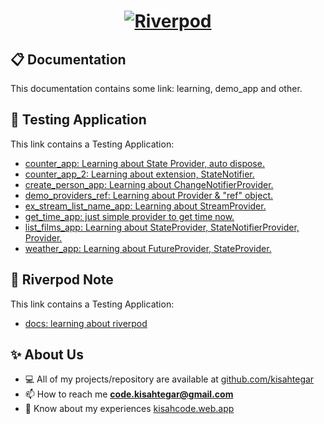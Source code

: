 <a href="https://riverpod.dev">
  <h1 align="center">
    <picture>
      <img alt="Riverpod" src="https://raw.githubusercontent.com/rrousselGit/riverpod/master/resources/icon/Facebook%20Cover%20A.png">
    </picture>
  </h1>
</a>

## 📋 Documentation
This documentation contains some link: learning, demo_app and other.

## 🧪 Testing Application
This link contains a Testing Application:
- [counter_app: Learning about State Provider, auto dispose.](https://github.com/kisahtegar/riverpod_demo/tree/master/demo/counter_app)
- [counter_app_2: Learning about extension, StateNotifier.](https://github.com/kisahtegar/riverpod_demo/tree/master/demo/counter_app_2)
- [create_person_app: Learning about ChangeNotifierProvider.](https://github.com/kisahtegar/riverpod_demo/tree/master/demo/create_person_app)
- [demo_providers_ref: Learning about Provider & "ref" object.](https://github.com/kisahtegar/riverpod_demo/tree/master/demo/demo_providers_ref)
- [ex_stream_list_name_app: Learning about StreamProvider.](https://github.com/kisahtegar/riverpod_demo/tree/master/demo/ex_stream_list_name_app)
- [get_time_app: just simple provider to get time now.](https://github.com/kisahtegar/riverpod_demo/tree/master/demo/get_time_app)
- [list_films_app: Learning about StateProvider, StateNotifierProvider, Provider.](https://github.com/kisahtegar/riverpod_demo/tree/master/demo/list_films_app)
- [weather_app: Learning about FutureProvider, StateProvider.](https://github.com/kisahtegar/riverpod_demo/tree/master/demo/weather_app)


## 📝 Riverpod Note
This link contains a Testing Application:
- [docs: learning about riverpod](https://riverpod.dev/docs/getting_started)

## ✨ About Us
- 💻 All of my projects/repository are available at [github.com/kisahtegar](https://github.com/kisahtegar)
- 📫 How to reach me **code.kisahtegar@gmail.com**
- 📄 Know about my experiences [kisahcode.web.app](https://kisahcode.web.app)